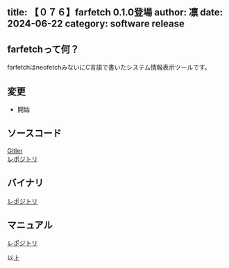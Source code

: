 title: 【０７６】farfetch 0.1.0登場
author: 凛
date: 2024-06-22
category: software release
----
## farfetchって何？
farfetchはneofetchみないにC言語で書いたシステム情報表示ツールです。

## 変更
* 開始

## ソースコード
[Gitler](https://gitler.moe/suwako/farfetch)\
[レポジトリ](https://076.moe/repo/src/farfetch)

## バイナリ
[レポジトリ](https://076.moe/repo/bin/farfetch)

## マニュアル
[レポジトリ](https://076.moe/repo/man/farfetch)

以上

